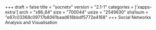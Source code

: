 +++
draft = false
title = "socnetv"
version = "2.1-1"
categories = ['xapps-extra']
arch = "x86_64"
size = "700044"
usize = "2549630"
sha1sum = "e67c03368c09717b8061baad618bbdf5772e4168"
+++
Social Networks Analysis and Visualisation